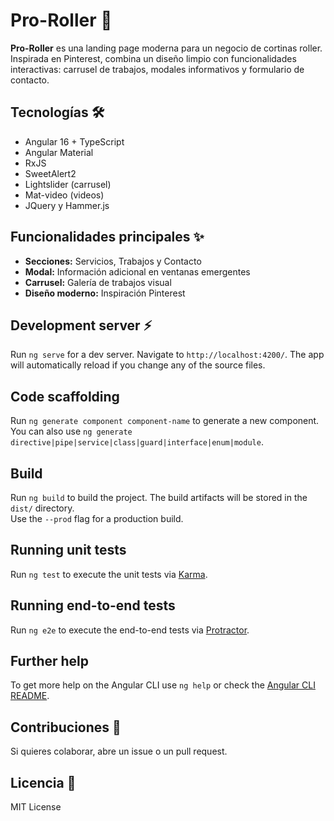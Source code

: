 # Pro-Roller 🎨

**Pro-Roller** es una landing page moderna para un negocio de cortinas roller. Inspirada en Pinterest, combina un diseño limpio con funcionalidades interactivas: carrusel de trabajos, modales informativos y formulario de contacto.

## Tecnologías 🛠️
- Angular 16 + TypeScript  
- Angular Material  
- RxJS  
- SweetAlert2  
- Lightslider (carrusel)  
- Mat-video (videos)  
- JQuery y Hammer.js  

## Funcionalidades principales ✨
- **Secciones:** Servicios, Trabajos y Contacto  
- **Modal:** Información adicional en ventanas emergentes  
- **Carrusel:** Galería de trabajos visual  
- **Diseño moderno:** Inspiración Pinterest  

## Development server ⚡
Run `ng serve` for a dev server. Navigate to `http://localhost:4200/`. The app will automatically reload if you change any of the source files.

## Code scaffolding
Run `ng generate component component-name` to generate a new component.  
You can also use `ng generate directive|pipe|service|class|guard|interface|enum|module`.

## Build
Run `ng build` to build the project. The build artifacts will be stored in the `dist/` directory.  
Use the `--prod` flag for a production build.

## Running unit tests
Run `ng test` to execute the unit tests via [Karma](https://karma-runner.github.io).

## Running end-to-end tests
Run `ng e2e` to execute the end-to-end tests via [Protractor](http://www.protractortest.org/).

## Further help
To get more help on the Angular CLI use `ng help` or check the [Angular CLI README](https://github.com/angular/angular-cli/blob/master/README.md).

## Contribuciones 🤝
Si quieres colaborar, abre un issue o un pull request.

## Licencia 📄
MIT License
